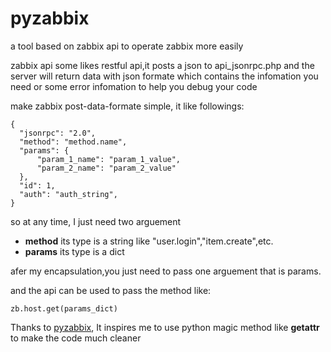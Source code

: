 pyzabbix
========

a tool based  on zabbix api  to operate zabbix more easily

zabbix api some likes restful api,it posts a json to  api_jsonrpc.php
and the server will return data with json formate which contains the 
infomation you need or some error infomation to help you debug your code

make zabbix post-data-formate  simple, it like followings:

```
{
  "jsonrpc": "2.0",
  "method": "method.name", 
  "params": {
      "param_1_name": "param_1_value",
      "param_2_name": "param_2_value" 
  },
  "id": 1,
  "auth": "auth_string",
}
```

so at any time, I just need two arguement 

*   **method** its type is a string like "user.login","item.create",etc.
*   **params** its type is a dict

afer my encapsulation,you just need to pass one arguement that is params. 

and the api can be used to pass the method like:
```
zb.host.get(params_dict)
```
Thanks to [pyzabbix](https://github.com/lukecyca/pyzabbix),
It inspires me to use python magic method like **__getattr__** to  make the code much cleaner

